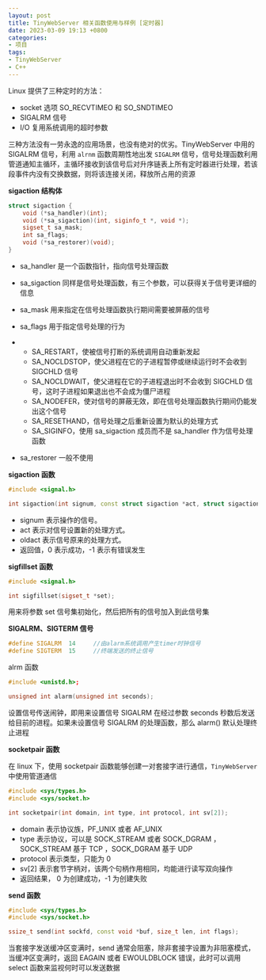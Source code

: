 ```yaml
---
layout: post
title: TinyWebServer 相关函数使用与样例 [定时器]
date: 2023-03-09 19:13 +0800
categories:
- 项目
tags:
- TinyWebServer
- C++
---
```

Linux 提供了三种定时的方法：

- socket 选项 SO_RECVTIMEO 和 SO_SNDTIMEO
- SIGALRM 信号
- I/O 复用系统调用的超时参数

三种方法没有一劳永逸的应用场景，也没有绝对的优劣。TinyWebServer 中用的 SIGALRM 信号，利用 `alrnm` 函数周期性地出发 `SIGALRM` 信号，信号处理函数利用管道通知主循环，主循环接收到该信号后对升序链表上所有定时器进行处理，若该段事件内没有交换数据，则将该连接关闭，释放所占用的资源



**sigaction 结构体**

```c++
struct sigaction {
    void (*sa_handler)(int);
    void (*sa_sigaction)(int, siginfo_t *, void *);
    sigset_t sa_mask;
    int sa_flags;
    void (*sa_restorer)(void);
}
```

- sa_handler 是一个函数指针，指向信号处理函数

- sa_sigaction 同样是信号处理函数，有三个参数，可以获得关于信号更详细的信息

- sa_mask 用来指定在信号处理函数执行期间需要被屏蔽的信号

- sa_flags 用于指定信号处理的行为

- - SA_RESTART，使被信号打断的系统调用自动重新发起
  - SA_NOCLDSTOP，使父进程在它的子进程暂停或继续运行时不会收到 SIGCHLD 信号
  - SA_NOCLDWAIT，使父进程在它的子进程退出时不会收到 SIGCHLD 信号，这时子进程如果退出也不会成为僵尸进程
  - SA_NODEFER，使对信号的屏蔽无效，即在信号处理函数执行期间仍能发出这个信号
  - SA_RESETHAND，信号处理之后重新设置为默认的处理方式
  - SA_SIGINFO，使用 sa_sigaction 成员而不是 sa_handler 作为信号处理函数

- sa_restorer 一般不使用



**sigaction 函数**

```c++
#include <signal.h>

int sigaction(int signum, const struct sigaction *act, struct sigaction *oldact);
```

- signum 表示操作的信号。
- act 表示对信号设置新的处理方式。
- oldact 表示信号原来的处理方式。
- 返回值，0 表示成功，-1 表示有错误发生



**sigfillset 函数**

```c++
#include <signal.h>

int sigfillset(sigset_t *set);
```

用来将参数 set 信号集初始化，然后把所有的信号加入到此信号集



**SIGALRM、SIGTERM 信号**

```c++
#define SIGALRM  14     //由alarm系统调用产生timer时钟信号
#define SIGTERM  15     //终端发送的终止信号
```



alrm 函数

```c++
#include <unistd.h>;

unsigned int alarm(unsigned int seconds);

```

设置信号传送闹钟，即用来设置信号 SIGALRM 在经过参数 seconds 秒数后发送给目前的进程。如果未设置信号 SIGALRM 的处理函数，那么 alarm() 默认处理终止进程



**socketpair 函数**

在 linux 下，使用 socketpair 函数能够创建一对套接字进行通信，`TinyWebServer` 中使用管道通信

```c++
#include <sys/types.h>
#include <sys/socket.h>

int socketpair(int domain, int type, int protocol, int sv[2]);
```

- domain 表示协议族，PF_UNIX 或者 AF_UNIX
- type 表示协议，可以是 SOCK_STREAM 或者 SOCK_DGRAM ，SOCK_STREAM 基于 TCP ，SOCK_DGRAM 基于 UDP
- protocol 表示类型，只能为 0
- sv[2] 表示套节字柄对，该两个句柄作用相同，均能进行读写双向操作
- 返回结果， 0 为创建成功，-1 为创建失败



**send 函数**

```c++
#include <sys/types.h>
#include <sys/socket.h>

ssize_t send(int sockfd, const void *buf, size_t len, int flags);
```

当套接字发送缓冲区变满时，send 通常会阻塞，除非套接字设置为非阻塞模式，当缓冲区变满时，返回 EAGAIN 或者 EWOULDBLOCK 错误，此时可以调用 select 函数来监视何时可以发送数据



